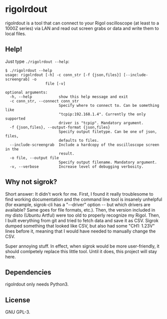 # rigolrdout
rigolrdout is a tool that can connect to your Rigol oscilloscope (at least to a
1000Z series) via LAN and read out screen grabs or data and write them to local
files.

## Help!
Just type `./rigolrdout --help`:

```
$ ./rigolrdout --help
usage: rigolrdout [-h] -c conn_str [-f {json,files}] [--include-screengrab] -o
                  file [-v]

optional arguments:
  -h, --help            show this help message and exit
  -c conn_str, --connect conn_str
                        Specify where to connect to. Can be something like
                        "tcpip:192.168.1.4". Currently the only supported
                        driver is "tcpip". Mandatory argument.
  -f {json,files}, --output-format {json,files}
                        Specify output filetype. Can be one of json, files,
                        defaults to files.
  --include-screengrab  Include a hardcopy of the oscilloscope screen in the
                        result.
  -o file, --output file
                        Specify output filename. Mandatory argument.
  -v, --verbose         Increase level of debugging verbosity.
```

## Why not sigrok?
Short answer: It didn't work for me. First, I found it really troublesome to
find working documentation and the command line tool is insanely unhelpful (for
example, sigrok-cli has a "--driver" option -- but which drivers are available?
Same goes for file formats, etc.).  Then, the version included in my disto
(Ubuntu Artful) were too old to properly recognize my Rigol. Then, I built
everything from git and tried to fetch data and save it as CSV. Sigrok dumped
something that looked like CSV, but also had some "CH1: 1.23V" lines before it,
meaning that I would have needed to manually change the CSV.

Super annoying stuff. In effect, when sigrok would be more user-friendly, it
should comlpetely replace this little tool. Until it does, this project will
stay here.

## Dependencies
rigolrdout only needs Python3.

## License
GNU GPL-3.
